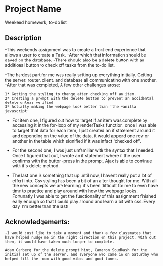 # Project Name

Weekend homework, to-do list

## Description

-This weekends assignment was to create a front end experience that allows a user to create a Task.
-After which that information should be saved on the database. 
-There should also be a delete button with an additional button to check off tasks from the to-do list. 

-The hardest part for me was really setting up everything initially. Getting the server, router, client, and database all communicating with one another, 
-After that was completed, A few other challenges arose:
   
    1* Getting the styling to change after checking off an item.
    2* Creating a prompt with the delete button to prevent an accidental delete unless verified
    3* Actually making the webpage look better than 'the vanilla javascript'

- For item one, I figured out how to target if an item was complete by accessing it in the for-loop of my renderTasks function. 
    once I was able to target that data for each item, I just created an if statement around it and depending on the value of the data, it would
    append one row or another in the table which signified if it was infact 'checked off'.

- For the second one, I was just unfamiliar with the syntax that I needed. Once I figured that out, I wrote an if statement where if the user 
    confirms with the button-press in the prompt, Ajax is able to continue with it's delete method. 

- The last one is something that up until now, I havent really put a lot of effort into. Css styling has been a bit of an after thought for me. 
    With all the new concepts we are learning, it's been difficult for me to even have time to practice and play around with how the webpage looks. 
    Fortunatly I was able to get the functionality of this assignment finished early enough so that I could play around and learn a bit with css. 
    Every day, I'm better than the last!

## Acknowledgements:

    -I would just like to take a moment and thank a few classmates that have helped nudge me in the right direction on this project. With out them, it would have taken much longer to complete. 

    Adam Garberg for the delete prompt hint, Cameron Soudbash for the initial set up of the server, and everyone who came in on Saturday who helped fill the room with good vibes and good tunes. 


